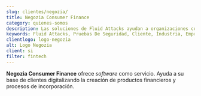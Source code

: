 ```yaml
---
slug: clientes/negozia/
title: Negozia Consumer Finance
category: quienes-somos
description: Las soluciones de Fluid Attacks ayudan a organizaciones como Negozia a identificar vulnerabilidades de seguridad en sus sistemas y gestionar sus superficies de ataque.
keywords: Fluid Attacks, Pruebas De Seguridad, Cliente, Industria, Empresa, Organizacion, Pentesting, Hacking Etico, Negozia
clientlogo: logo-negozia
alt: Logo Negozia
client: si
filter: fintech
---
```


**Negozia Consumer Finance** ofrece *software* como servicio.
Ayuda a su base de clientes digitalizando la creación
de productos financieros y procesos de incorporación.
